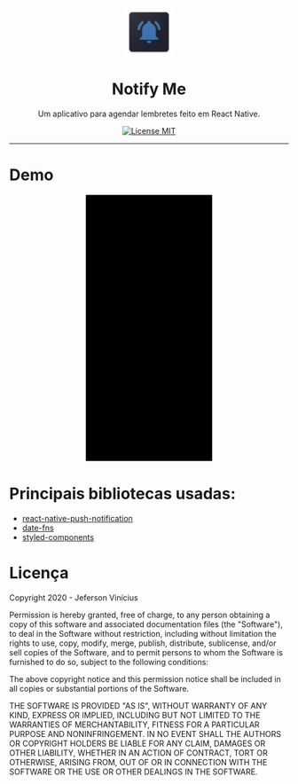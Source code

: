 <h1 align="center">
<br>
  <img src="android/app/src/main/res/mipmap-xxxhdpi/ic_launcher.png" alt="Notify Me" width="90">
<br>
<br>
Notify Me
</h1>

<p align="center">Um aplicativo para agendar lembretes feito em React Native.</p>

<p align="center">
  <a href="https://opensource.org/licenses/MIT">
    <img src="https://img.shields.io/badge/license-MIT-blue.svg?style=flat-square" alt="License MIT">
  </a>
</p>

<hr />

# Demo
<p align="center">
  <img src="demo.gif">
</p>

# Principais bibliotecas usadas:
- [react-native-push-notification](https://github.com/zo0r/react-native-push-notification)
- [date-fns](https://date-fns.org/)
- [styled-components](https://styled-components.com/)

# Licença
Copyright 2020 - Jeferson Vinícius

Permission is hereby granted, free of charge, to any person obtaining a copy of this software and associated documentation files (the "Software"), to deal in the Software without restriction, including without limitation the rights to use, copy, modify, merge, publish, distribute, sublicense, and/or sell copies of the Software, and to permit persons to whom the Software is furnished to do so, subject to the following conditions:

The above copyright notice and this permission notice shall be included in all copies or substantial portions of the Software.

THE SOFTWARE IS PROVIDED "AS IS", WITHOUT WARRANTY OF ANY KIND, EXPRESS OR IMPLIED, INCLUDING BUT NOT LIMITED TO THE WARRANTIES OF MERCHANTABILITY, FITNESS FOR A PARTICULAR PURPOSE AND NONINFRINGEMENT. IN NO EVENT SHALL THE AUTHORS OR COPYRIGHT HOLDERS BE LIABLE FOR ANY CLAIM, DAMAGES OR OTHER LIABILITY, WHETHER IN AN ACTION OF CONTRACT, TORT OR OTHERWISE, ARISING FROM, OUT OF OR IN CONNECTION WITH THE SOFTWARE OR THE USE OR OTHER DEALINGS IN THE SOFTWARE.


